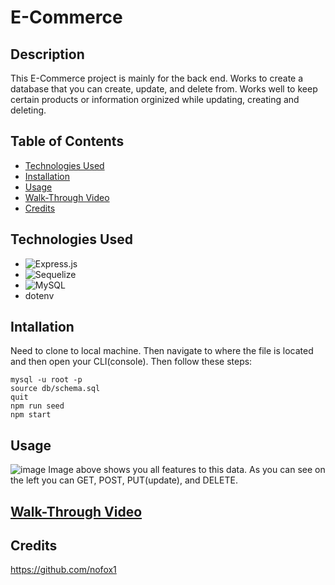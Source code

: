 # E-Commerce
## Description 
This E-Commerce project is mainly for the back end. Works to create a database that you can create, update, and delete from. Works well to keep certain products or information orginized while updating, creating and deleting.  
## Table of Contents
- [Technologies Used](#technologies-used)
- [Installation](#installation)
- [Usage](#usage)
- [Walk-Through Video](#walk-through-video)
- [Credits](#Credits)

## Technologies Used 
- ![Express.js](https://img.shields.io/badge/express.js-%23404d59.svg?style=for-the-badge&logo=express&logoColor=%2361DAFB)
- ![Sequelize](https://img.shields.io/badge/Sequelize-52B0E7?style=for-the-badge&logo=Sequelize&logoColor=white)
- ![MySQL](https://img.shields.io/badge/mysql-%2300f.svg?style=for-the-badge&logo=mysql&logoColor=white)
- dotenv

## Intallation 
Need to clone to local machine. Then navigate to where the file is located and then open your CLI(console).
Then follow these steps:
```
mysql -u root -p
source db/schema.sql
quit
npm run seed
npm start
```
## Usage 
![image](https://github.com/nofox1/E-Commerce/assets/136627240/cdca236d-01b3-4a28-9f7e-a7da42bb6671)
Image above shows you all features to this data. As you can see on the left you can GET, POST, PUT(update), and DELETE. 
## [Walk-Through Video](https://drive.google.com/file/d/15oZeS1_P2P7q781gR09qYsVBQ4CRu6ZI/view)

## Credits 
https://github.com/nofox1
